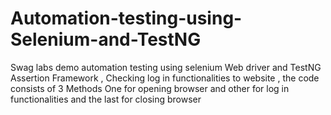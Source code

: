# Automation-testing-using-Selenium-and-TestNG
Swag labs demo automation testing using selenium Web driver and TestNG Assertion Framework , Checking log in functionalities to website , the code consists of 3 Methods One for opening browser and other for log in functionalities and the last for closing browser
